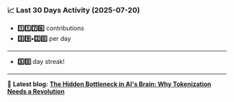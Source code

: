 <!--START_STATS-->
### 📈 Last 30 Days Activity (2025-07-20)  
- **1️⃣1️⃣7️⃣6️⃣** contributions  
- **3️⃣9️⃣•2️⃣0️⃣** per day
---
- **5️⃣0️⃣** day streak!
---
📝 **Latest blog:** [**The Hidden Bottleneck in AI's Brain: Why Tokenization Needs a Revolution**](https://andriak.com/blog/tokenization-revolution)
<!--END_STATS-->

